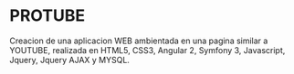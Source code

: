 # PROTUBE
Creacion de una aplicacion WEB ambientada en una pagina similar a YOUTUBE, realizada en HTML5, CSS3, Angular 2, Symfony 3, Javascript, Jquery, Jquery AJAX y MYSQL.
